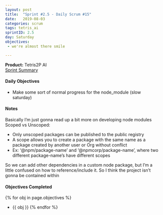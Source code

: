 ```yaml
---
layout: post
title:  "Sprint #2.5 - Daily Scrum #15"
date:   2019-08-03
categories: scrum
tags: tetris_ai
sprintID: 2.5
day: Saturday
objectives:
 - we're almost there smile

---
```



<b>Product:</b> Tetris2P AI  
[Sprint Summary](/blog/projects/tetris-ai-sprint-2-5)

#### Daily Objectives

* Make some sort of normal progress for the node_module (slow saturday)

#### Notes

Basically I’m just gonna read up a bit more on developing node modules
Scoped vs Unscoped:
* Only unscoped packages can be published to the public registry
* A scope allows you to create a package with the same name as a package created by another user or Org without conflict
* Ex: ‘@npm/package-name’ and ‘@npmcorp/package-name’, where two different package-name’s have different scopes

So we can add other dependencies in a custom node package, but I’m a little confused on how to reference/include it.  So I think the project isn’t gonna be contained within

#### Objectives Completed

{% for obj in page.objectives %}
* {{ obj }}
{% endfor %}